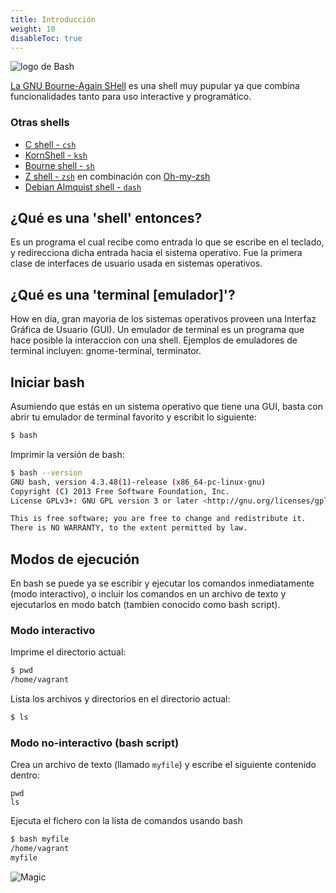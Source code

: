 ```yaml
---
title: Introducción
weight: 10
disableToc: true
---
```


![logo de Bash](/bash-notes/en/basics/introduction/images/bash-logo-web.png)

[La GNU Bourne-Again SHell](https://www.gnu.org/software/bash/) es una shell muy pupular ya que combina funcionalidades tanto para uso interactive y programático.

### Otras shells
* [C shell - `csh`](https://en.wikipedia.org/wiki/C_shell)
* [KornShell - `ksh`](https://en.wikipedia.org/wiki/KornShell)
* [Bourne shell - `sh`](https://en.wikipedia.org/wiki/Bourne_shell)
* [Z shell - `zsh`](https://en.wikipedia.org/wiki/Z_shell) en combinación con [Oh-my-zsh](https://ohmyz.sh/)
* [Debian Almquist shell - `dash`](https://en.wikipedia.org/wiki/Almquist_shell)


## ¿Qué es una 'shell' entonces?
Es un programa el cual recibe como entrada lo que se escribe en el teclado, y redirecciona dicha entrada hacia el sistema operativo. Fue la primera clase de interfaces de usuario usada en sistemas operativos.

## ¿Qué es una 'terminal [emulador]'?
How en día, gran mayoria de los sistemas operativos proveen una Interfaz Gráfica de Usuario (GUI). Un emulador de terminal es un programa que hace posible la interaccion con una shell. Ejemplos de emuladores de terminal incluyen: gnome-terminal, terminator.

## Iniciar bash

Asumiendo que estás en un sistema operativo que tiene una GUI, basta con abrir tu emulador de terminal favorito y escribit lo siguiente:
```bash
$ bash
```

Imprimir la versión de bash:
```bash
$ bash --version
GNU bash, version 4.3.48(1)-release (x86_64-pc-linux-gnu)
Copyright (C) 2013 Free Software Foundation, Inc.
License GPLv3+: GNU GPL version 3 or later <http://gnu.org/licenses/gpl.html>

This is free software; you are free to change and redistribute it.
There is NO WARRANTY, to the extent permitted by law.
```

## Modos de ejecución

En bash se puede ya se  escribir y ejecutar los comandos inmediatamente (modo interactivo), o incluir los comandos en un archivo de texto y ejecutarlos en modo batch (tambien conocido como bash script).


### Modo interactivo

Imprime el directorio actual:
```bash
$ pwd
/home/vagrant
```
Lista los archivos y directorios en el directorio actual:
```bash
$ ls
```

### Modo no-interactivo (bash script)

Crea un archivo de texto (llamado `myfile`) y escribe el siguiente contenido dentro:
```
pwd
ls
```

Ejecuta el fichero con la lista de comandos usando bash
```bash
$ bash myfile 
/home/vagrant
myfile
```

![Magic](/bash-notes/en/basics/introduction/images/magic.gif?classes=shadow)
